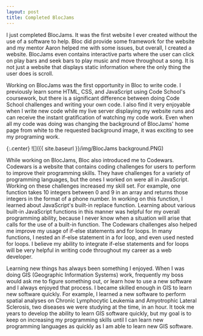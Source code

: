 ```yaml
---
layout: post
title: Completed BlocJams
---
```

I just completed BlocJams.  It was the first website I ever created without the use of a software to help.  Bloc did provide some framework for the website and my mentor Aaron helped me with some issues, but overall, I created a website.  BlocJams even contains interactive parts where the user can click on play bars and seek bars to play music and move throughout a song.  It is not just a website that displays static information where the only thing the user does is scroll.

Working on BlocJams was the first opportunity in Bloc to write code.  I previously learn some HTML, CSS, and JavaScript using Code School's coursework, but there is a significant difference between doing Code School challenges and writing your own code.  I also find it very enjoyable when I write new code while my live server displaying my website runs and can receive the instant gratification of watching my code work.  Even when all my code was doing was changing the background of BlocJams' home page from white to the requested background image, it was exciting to see my programing work.  

{:.center}
![]({{ site.baseurl }}/img/BlocJams background.PNG)

While working on BlocJams, Bloc also introduced me to Codewars.  Codewars is a website that contains coding challenges for users to perform to improve their programming skills.  They have challenges for a variety of programming languages, but the ones I worked on were all in JavaScript.  Working on these challenges increased my skill set.  For example, one function takes 10 integers between 0 and 9 in an array and returns those integers in the format of a phone number.  In working on this function, I learned about JavaScript's built-in replace function.  Learning about various built-in JavaScript functions in this manner was helpful for my overall programming ability, because I never know when a situation will arise that calls for the use of a built-in function.  The Codewars challenges also helped me improve my usage of if-else statements and for loops.  In many functions, I nested an if-else statement in a for loop, and even used nested for loops.  I believe my ability to integrate if-else statements and for loops will be very helpful in writing code throughout my career as a web developer.  

Learning new things has always been something I enjoyed.  When I was doing GIS (Geographic Information Systems) work, frequently my boss would ask me to figure something out, or learn how to use a new software and I always enjoyed that process.  I became skilled enough in GIS to learn new software quickly.  For example, I learned a new software to perform spatial analyses on Chronic Lymphocytic Leukemia and Amyotrophic Lateral Sclerosis, two diseases we were studying at the time, in an hour.  It took me years to develop the ability to learn GIS software quickly, but my goal is to keep on increasing my programming skills until I can learn new programming languages as quickly as I am able to learn new GIS software.
